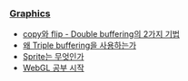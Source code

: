 ### [Graphics](/search/label/graphics)
* [copy와 flip - Double buffering의 2가지 기법](/2014/05/flip-copy-double-buffering-2.html)
* [왜 Triple buffering을 사용하는가](/2014/05/triple-buffering.html)
* [Sprite는 무엇인가](/2014/08/graphics-sprite.html)
* [WebGL 공부 시작](/2014/12/learning-webgl.html)
